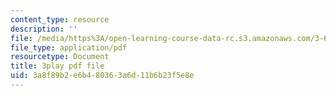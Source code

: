 ```yaml
---
content_type: resource
description: ''
file: /media/https%3A/open-learning-course-data-rc.s3.amazonaws.com/3-60-symmetry-structure-and-tensor-properties-of-materials-fall-2005/3a8f89b2e6b480363a6d11b6b23f5e8e_1v17Gfdydfg.pdf
file_type: application/pdf
resourcetype: Document
title: 3play pdf file
uid: 3a8f89b2-e6b4-8036-3a6d-11b6b23f5e8e
---
```

